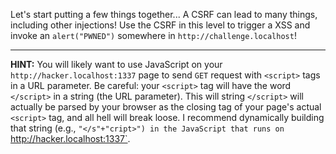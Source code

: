 Let's start putting a few things together...
A CSRF can lead to many things, including other injections!
Use the CSRF in this level to trigger a XSS and invoke an `alert("PWNED")` somewhere in `http://challenge.localhost`!

----
**HINT:**
You will likely want to use JavaScript on your `http://hacker.localhost:1337` page to send `GET` request with `<script>` tags in a URL parameter.
Be careful: your `<script>` tag will have the word `</script>` in a string (the URL parameter).
This will string `</script>` will actually be parsed by your browser as the closing tag of your page's actual `<script>` tag, and all hell will break loose.
I recommend dynamically building that string (e.g., `"</s"+"cript>") in the JavaScript that runs on `http://hacker.localhost:1337`.
